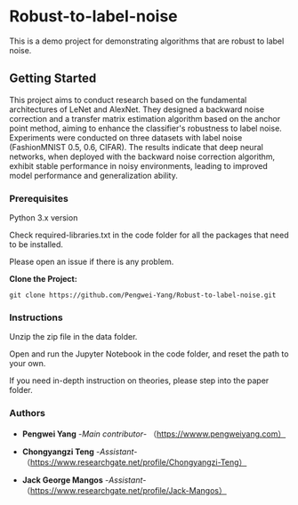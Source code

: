 # Robust-to-label-noise
This is a demo project for demonstrating algorithms that are robust to label noise.

## Getting Started
This project aims to conduct research based on the fundamental architectures of LeNet and AlexNet. They designed a backward noise correction and a transfer matrix estimation algorithm based on the anchor point method, aiming to enhance the classifier's robustness to label noise. Experiments were conducted on three datasets with label noise (FashionMNIST 0.5, 0.6, CIFAR). The results indicate that deep neural networks, when deployed with the backward noise correction algorithm, exhibit stable performance in noisy environments, leading to improved model performance and generalization ability.

### Prerequisites
Python 3.x version

Check required-libraries.txt in the code folder for all the packages that need to be installed.

Please open an issue if there is any problem.

**Clone the Project:**
```
git clone https://github.com/Pengwei-Yang/Robust-to-label-noise.git
```
### Instructions

Unzip the zip file in the data folder.

Open and run the Jupyter Notebook in the code folder, and reset the path to your own.

If you need in-depth instruction on theories, please step into the paper folder.

### Authors
* **Pengwei Yang** -*Main contributor*-
（https://wwww.pengweiyang.com）

* **Chongyangzi Teng** -*Assistant*- （https://www.researchgate.net/profile/Chongyangzi-Teng）
* **Jack George Mangos** -*Assistant*- （https://www.researchgate.net/profile/Jack-Mangos）

